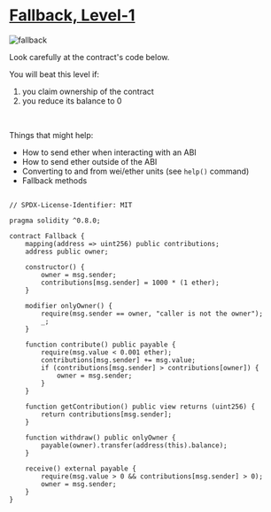 # [Fallback, Level-1](https://ethernaut.openzeppelin.com/level/0x3c34A342b2aF5e885FcaA3800dB5B205fEfa3ffB)

![fallback](https://ethernaut.openzeppelin.com/imgs/BigLevel1.svg)

Look carefully at the contract's code below.

You will beat this level if:
1. you claim ownership of the contract
2. you reduce its balance to 0

<br>

Things that might help:
- How to send ether when interacting with an ABI
- How to send ether outside of the ABI
- Converting to and from wei/ether units (see `help()` command)
- Fallback methods

##

```solidity
// SPDX-License-Identifier: MIT

pragma solidity ^0.8.0;

contract Fallback {
    mapping(address => uint256) public contributions;
    address public owner;

    constructor() {
        owner = msg.sender;
        contributions[msg.sender] = 1000 * (1 ether);
    }

    modifier onlyOwner() {
        require(msg.sender == owner, "caller is not the owner");
        _;
    }

    function contribute() public payable {
        require(msg.value < 0.001 ether);
        contributions[msg.sender] += msg.value;
        if (contributions[msg.sender] > contributions[owner]) {
            owner = msg.sender;
        }
    }

    function getContribution() public view returns (uint256) {
        return contributions[msg.sender];
    }

    function withdraw() public onlyOwner {
        payable(owner).transfer(address(this).balance);
    }

    receive() external payable {
        require(msg.value > 0 && contributions[msg.sender] > 0);
        owner = msg.sender;
    }
}
```
